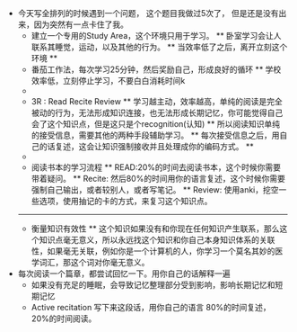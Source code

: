 - 今天写全排列的时候遇到一个问题， 这个题目我做过5次了， 但是还是没有出来，因为突然有一点卡住了我。
  * 建立一个专用的Study Area，这个环境只用于学习。
  ** 卧室学习会让人联系其睡觉，运动，以及其他的行为。
  ** 当效率低了之后，离开立刻这个环境
  **
  * 番茄工作法，每次学习25分钟，然后奖励自己，形成良好的循环
  ** 学校效率低，立刻停止学习，不要白白消耗时间k
  *
  * 3R : Read Recite Review
  ** 学习越主动，效率越高，单纯的阅读是完全被动的行为，无法形成知识连接，也无法形成长期记忆，你可能觉得自己会了这个知识点，但是这只是个recognition(认知)
  ** 所以阅读知识单纯的接受信息，需要其他的两种手段辅助学习。
  ** 每次接受信息之后，用自己的话复述，这会让知识强制接收并且处理成你的编码方式。
  **
  *
  * 阅读书本的学习流程
  ** READ:20%的时间去阅读书本，这个时候你需要带着疑问。
  ** Recite: 然后80%的时间用你的语言复述，这个时候你需要强制自己输出，或者较别人，或者写笔记。
  ** Review: 使用anki，挖空一些选项，使用抽记的卡的方式，来复习这个知识点。
  ***
  * 衡量知识有效性
  ** 这个知识如果没有和你现在任何知识产生联系，那么这个知识点毫无意义，所以永远找这个知识和你自己本身知识体系的关联性，如果毫无关联，例如你是一个计算机的人，你学习一个莫名其妙的医学词汇，那这个词对你毫无意义。
- 每次阅读一个篇章，都尝试回忆一下。用你自己的话解释一遍
  * 如果没有充足的睡眠，会导致记忆整理部分受到影响，影响长期记忆和短期记忆
  * Active recitation  写下来这段话，用你自己的语言 80%的时间复述， 20%的时间阅读。